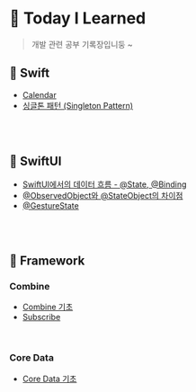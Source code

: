 # 📱 Today I Learned
> 개발 관련 공부 기록장입니둥 ~

## 🔆 Swift
- [Calendar](https://github.com/GYURI-PARK/TIL_iOS/blob/main/Swift/Calendar.md)
- [싱글톤 패턴 (Singleton Pattern)](https://github.com/GYURI-PARK/TIL_iOS/blob/main/Swift/Singleton.md)

</br>
</br>

## 🔆 SwiftUI

- [SwiftUI에서의 데이터 흐름 - @State, @Binding](https://github.com/GYURI-PARK/TIL_iOS/blob/main/SwiftUI/SwiftUI에서의%20데이터%20흐름.md)
- [@ObservedObject와 @StateObject의 차이점](https://github.com/GYURI-PARK/TIL_iOS/blob/main/SwiftUI/@ObservedObject와%20@StateObject의%20차이점.md)
- [@GestureState](https://github.com/GYURI-PARK/TIL_iOS/blob/main/SwiftUI/%40GestureState.md)

</br>
</br>

## 🔆 Framework
### Combine

- [Combine 기초](https://github.com/GYURI-PARK/TIL_iOS/blob/main/Framework/Combine/Combine%20기초.md)
- [Subscribe](https://github.com/GYURI-PARK/TIL_iOS/blob/main/Framework/Combine/Subscribe.md)

</br>

### Core Data

- [Core Data 기초](https://github.com/GYURI-PARK/TIL_iOS/blob/main/Framework/Core%20Data/Core%20Data%20기초.md)
